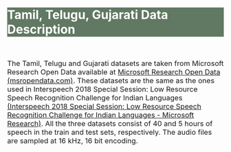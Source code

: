 <br>
<br>
<div class="widewrapper pagetitle">
  <div class="container" style="background-color:#617863">
    <h1 style="color:white;">Tamil, Telugu, Gujarati Data Description</h1>
  </div>
</div>
<br>


<p style="font-size:16.5px;">The Tamil, Telugu and Gujarati datasets are taken from Microsoft Research Open Data available at <a href="https://msropendata.com/datasets/7230b4b1-912d-400e-be58-f84e0512985e">Microsoft Research Open Data (msropendata.com)</a>. These datasets are the same as the ones used in Interspeech 2018 Special Session: Low Resource Speech Recognition Challenge for Indian Languages <a href="https://www.microsoft.com/en-us/research/event/interspeech-2018-special-session-low-resource-speech-recognition-challenge-indian-languages/">(Interspeech 2018 Special Session: Low Resource Speech Recognition Challenge for Indian Languages - Microsoft Research)</a>. All the three datasets consist of 40 and 5 hours of speech in the train and test sets, respectively. The audio files are sampled at 16 kHz, 16 bit encoding.</p>
